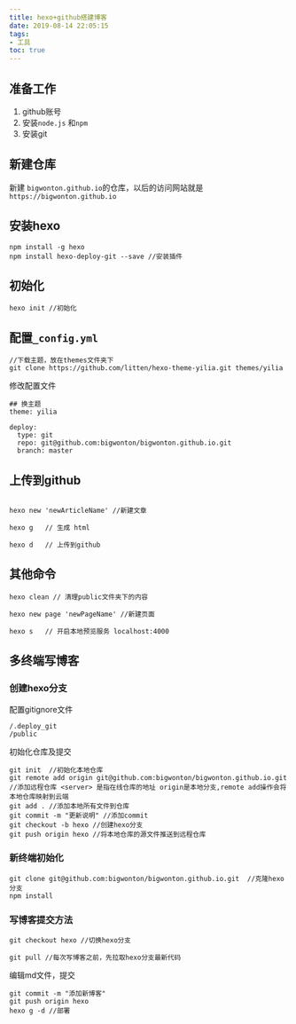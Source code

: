```yaml
---
title: hexo+github搭建博客
date: 2019-08-14 22:05:15
tags: 
- 工具
toc: true
---
```


## 准备工作

1. github账号
2. 安装`node.js` 和`npm`
3. 安装git

## 新建仓库

新建 `bigwonton.github.io`的仓库，以后的访问网站就是`https://bigwonton.github.io`

## 安装hexo

```
npm install -g hexo
npm install hexo-deploy-git --save //安装插件
```

<!--more-->

## 初始化

```
hexo init //初始化
```

## 配置`_config.yml`
```
//下载主题，放在themes文件夹下
git clone https://github.com/litten/hexo-theme-yilia.git themes/yilia
```

修改配置文件
```
## 换主题
theme: yilia 

deploy:
  type: git
  repo: git@github.com:bigwonton/bigwonton.github.io.git
  branch: master
```


## 上传到github
```

hexo new 'newArticleName' //新建文章

hexo g   // 生成 html

hexo d   // 上传到github

```

## 其他命令

```
hexo clean // 清理public文件夹下的内容

hexo new page 'newPageName' //新建页面

hexo s   // 开启本地预览服务 localhost:4000

```

## 多终端写博客


### 创建hexo分支


配置gitignore文件

```
/.deploy_git
/public
```
初始化仓库及提交

```
git init  //初始化本地仓库
git remote add origin git@github.com:bigwonton/bigwonton.github.io.git  //添加远程仓库 <server> 是指在线仓库的地址 origin是本地分支,remote add操作会将本地仓库映射到云端
git add . //添加本地所有文件到仓库        
git commit -m "更新说明" //添加commit
git checkout -b hexo //创建hexo分支
git push origin hexo //将本地仓库的源文件推送到远程仓库
```

### 新终端初始化

```
git clone git@github.com:bigwonton/bigwonton.github.io.git  //克隆hexo分支
npm install 
```


### 写博客提交方法

```
git checkout hexo //切换hexo分支

git pull //每次写博客之前，先拉取hexo分支最新代码
```

编辑md文件，提交

```
git commit -m "添加新博客"
git push origin hexo
hexo g -d //部署
```





